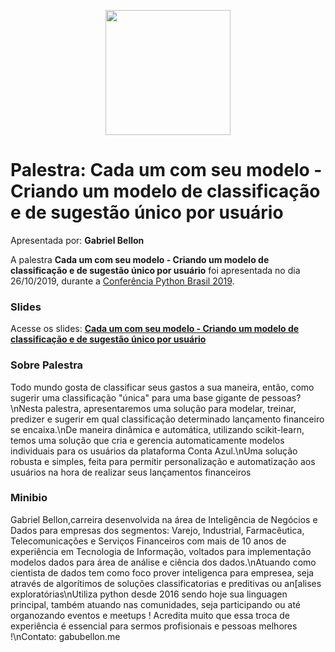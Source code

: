 <p align="center"><img src="../logo_python_brasil_2019-01.svg" width="200"></p>

# Palestra: Cada um com seu modelo - Criando um modelo de classificação e de sugestão único por usuário
Apresentada por: **Gabriel Bellon**


A palestra **Cada um com seu modelo - Criando um modelo de classificação e de sugestão único por usuário** foi apresentada no dia 26/10/2019, durante a [Conferência Python Brasil 2019](http://2019.pythonbrasil.org.br).



### Slides

Acesse os slides: **[Cada um com seu modelo - Criando um modelo de classificação e de sugestão único por usuário](./pybr2019-gabriel-bellon-cada-um-com-seu-modelo.pdf)**



### Sobre Palestra
Todo mundo gosta de classificar seus gastos a sua maneira, então, como sugerir uma classificação "única" para uma base gigante de pessoas?\nNesta palestra, apresentaremos uma solução para modelar, treinar, predizer e sugerir em qual classificação determinado lançamento financeiro se encaixa.\nDe maneira dinâmica e automática, utilizando scikit-learn, temos uma solução que cria e gerencia automaticamente modelos individuais para os usuários da plataforma Conta Azul.\nUma solução robusta e simples, feita para permitir personalização e automatização aos usuários na hora de realizar seus lançamentos financeiros



### Minibio
Gabriel Bellon,carreira desenvolvida na área de Inteligência de Negócios e Dados para empresas dos segmentos: Varejo, Industrial, Farmacêutica, Telecomunicações e Serviços Financeiros com mais de 10 anos de experiência em Tecnologia de Informação, voltados para implementação modelos dados para área de análise e ciência dos dados.\nAtuando como cientista de dados tem como foco prover inteligenca para empresea, seja através de algorítimos de soluções classificatorias e preditivas ou an[alises exploratórias\nUtiliza python desde 2016 sendo hoje sua linguagen principal, também atuando nas comunidades, seja participando ou até organozando eventos e meetups ! Acredita muito que essa troca de experiência é essencial para sermos profisionais e pessoas melhores !\nContato: gabubellon.me


